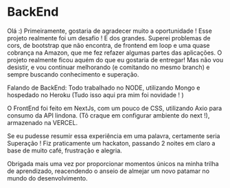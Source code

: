 # BackEnd
Olá :)
Primeiramente, gostaria de agradecer muito a oportunidade  !
Esse projeto realmente foi um desafio ! E dos grandes.
Superei problemas de cors, de bootstrap que não encontra, de  frontend em loop e uma quase cobrança na Amazon, que me fez refazer algumas partes das aplicações.
O projeto realmente ficou aquém do que eu gostaria de entregar! Mas não vou desistir, e vou continuar melhorando (e comitando no mesmo branch) e sempre buscando conhecimento e superação.

Falando de BackEnd:
Todo trabalhado no NODE, utilizando Mongo e hospedado no Heroku (Tudo isso aqui pra mim foi novidade ! )

O FrontEnd foi feito em NextJs, com um pouco de CSS, utilizando Axio para consumo da API lindona. (Tô craque em configurar ambiente do next !), armazenado na VERCEL.

Se eu pudesse resumir essa experiência em uma palavra, certamente seria Superação !
Fiz praticamente um hackaton, passando 2 noites em claro a base de muito café, frustração e alegria.

Obrigada mais uma vez por proporcionar momentos únicos na minha trilha de aprendizado, reacendendo o anseio de almejar um novo patamar no mundo do desenvolvimento.








 
